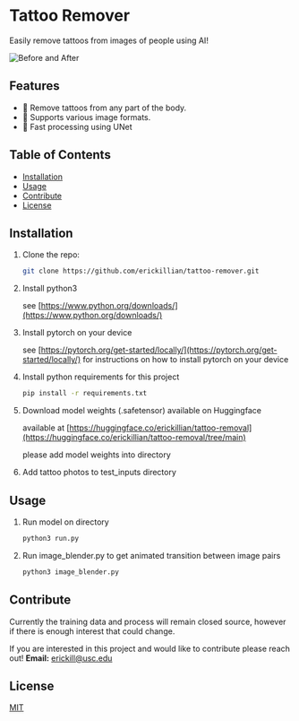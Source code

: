 # Tattoo Remover

Easily remove tattoos from images of people using AI!

![Before and After](./animations/transition.gif)

## Features

- 🎨 Remove tattoos from any part of the body.
- 📸 Supports various image formats.
- 🚀 Fast processing using UNet

## Table of Contents

- [Installation](#installation)
- [Usage](#usage)
- [Contribute](#contribute)
- [License](#license)

## Installation

1. Clone the repo:
   ```bash
   git clone https://github.com/erickillian/tattoo-remover.git
   ```
2. Install python3

    see [https://www.python.org/downloads/](https://www.python.org/downloads/)

3. Install pytorch on your device

    see [https://pytorch.org/get-started/locally/](https://pytorch.org/get-started/locally/) for instructions on how to install pytorch on your device

4. Install python requirements for this project
    ```bash
    pip install -r requirements.txt
    ```

5. Download model weights (.safetensor) available on Huggingface
    
    available at [https://huggingface.co/erickillian/tattoo-removal](https://huggingface.co/erickillian/tattoo-removal/tree/main)

    please add model weights into directory

6. Add tattoo photos to test_inputs directory


## Usage

1. Run model on directory

    ```bash
    python3 run.py
    ```

2. Run image_blender.py to get animated transition between image pairs

    ```bash
    python3 image_blender.py
    ```

## Contribute

Currently the training data and process will remain closed source, however if there is enough interest that could change.

If you are interested in this project and would like to contribute please reach out!  **Email:** [erickill@usc.edu](mailto:erickill@usc.edu)


## License

[MIT](LICENSE.txt)

